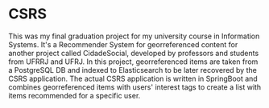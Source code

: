 # CSRS
This was my final graduation project for my university course in Information Systems. It's a Recommender System for georreferenced content for another project called CidadeSocial, developed by professors and students from UFRRJ and UFRJ.
In this project, georreferenced items are taken from a PostgreSQL DB and indexed to Elasticsearch to be later recovered by the CSRS application. 
The actual CSRS application is written in SpringBoot and combines georreferenced items with users' interest tags to create a list with items recommended for a specific user.
